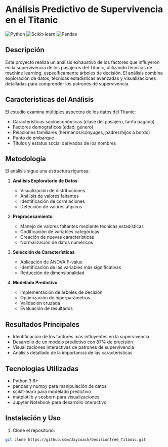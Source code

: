 # Análisis Predictivo de Supervivencia en el Titanic
![Python](https://img.shields.io/badge/Python-3.8%2B-blue)
![Scikit-learn](https://img.shields.io/badge/Scikit--learn-0.24%2B-orange)
![Pandas](https://img.shields.io/badge/Pandas-1.2%2B-green)

## Descripción
Este proyecto realiza un análisis exhaustivo de los factores que influyeron en la supervivencia de los pasajeros del Titanic, utilizando técnicas de machine learning, específicamente árboles de decisión. El análisis combina exploración de datos, técnicas estadísticas avanzadas y visualizaciones detalladas para comprender los patrones de supervivencia.

## Características del Análisis
El estudio examina múltiples aspectos de los datos del Titanic:

- Características socioeconómicas (clase del pasajero, tarifa pagada)
- Factores demográficos (edad, género)
- Relaciones familiares (hermanos/cónyuges, padres/hijos a bordo)
- Punto de embarque
- Títulos y estatus social derivados de los nombres

## Metodología
El análisis sigue una estructura rigurosa:

1. **Análisis Exploratorio de Datos**
   - Visualización de distribuciones
   - Análisis de valores faltantes
   - Identificación de correlaciones
   - Detección de valores atípicos

2. **Preprocesamiento**
   - Manejo de valores faltantes mediante técnicas estadísticas
   - Codificación de variables categóricas
   - Creación de nuevas características
   - Normalización de datos numéricos

3. **Selección de Características**
   - Aplicación de ANOVA F-value
   - Identificación de las variables más significativas
   - Reducción de dimensionalidad

4. **Modelado Predictivo**
   - Implementación de árboles de decisión
   - Optimización de hiperparámetros
   - Validación cruzada
   - Evaluación de resultados

## Resultados Principales
- Identificación de los factores más influyentes en la supervivencia
- Desarrollo de un modelo predictivo con 87% de precisión
- Visualizaciones interactivas de patrones de supervivencia
- Análisis detallado de la importancia de las características

## Tecnologías Utilizadas
- Python 3.8+
- pandas y numpy para manipulación de datos
- scikit-learn para modelado predictivo
- matplotlib y seaborn para visualizaciones
- Jupyter Notebook para desarrollo interactivo

## Instalación y Uso
1. Clone el repositorio:
```bash
git clone https://github.com/Jaycoach/DecisionTree_Titanic.git